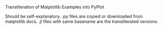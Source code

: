 Transliteration of Matplotlib Examples into PyPlot

Should be self-explanatory.
.py files are copied  or downloaded from matplotlib docs.
.jl files with same basename are the transliterated versions.
